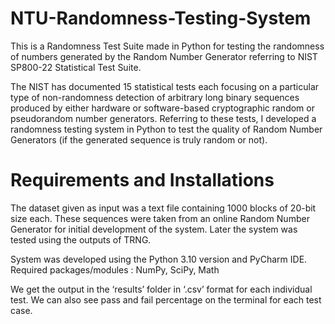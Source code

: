 # NTU-Randomness-Testing-System
This is a Randomness Test Suite made in Python for testing the randomness of numbers generated by the Random Number Generator referring to NIST SP800-22 Statistical Test Suite.

The NIST has documented 15 statistical tests each focusing on a particular type of non-randomness detection of arbitrary long binary sequences produced by either hardware or software-based cryptographic random or pseudorandom number generators. Referring to these tests, I developed a randomness testing system in Python to test the quality of Random Number Generators (if the generated sequence is truly random or not).

# Requirements and Installations
The dataset given as input was a text file containing 1000 blocks of 20-bit size each. These sequences were taken from an online Random Number Generator for initial development of the system. Later the system was tested using the outputs of TRNG. 

System was developed using the Python 3.10 version and PyCharm IDE. 
Required packages/modules : NumPy, SciPy, Math

We get the output in the ‘results’ folder in ‘.csv’ format for each individual test. We can also see pass and fail percentage on the terminal for each test case.



